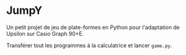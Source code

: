 # JumpY

Un petit projet de jeu de plate-formes en Python pour l'adaptation de Upsilon sur Casio Graph 90+E.

Transférer tout les programmes à la calculatrice et lancer `game.py`.
